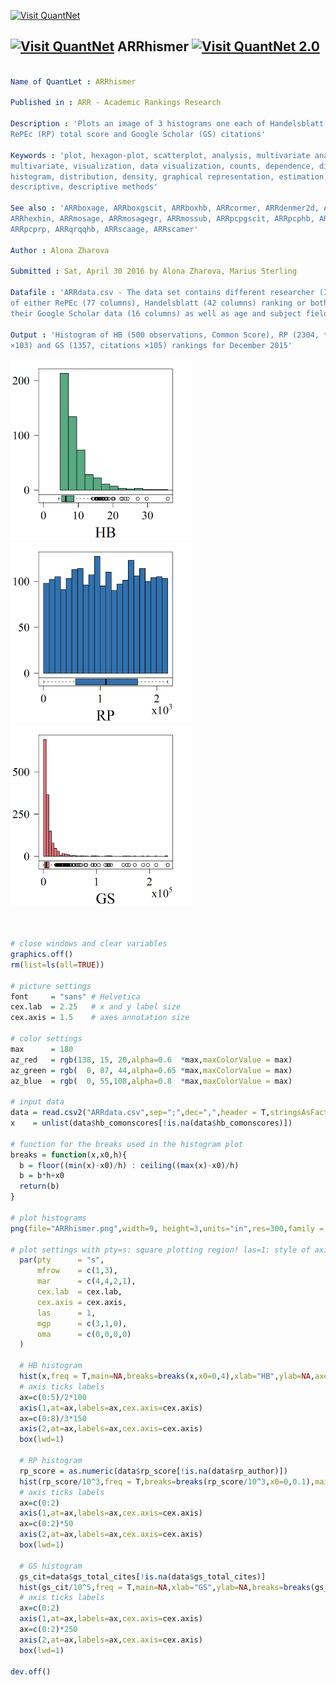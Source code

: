 
[<img src="https://github.com/QuantLet/Styleguide-and-Validation-procedure/blob/master/pictures/banner.png" alt="Visit QuantNet">](http://quantlet.de/index.php?p=info)

## [<img src="https://github.com/QuantLet/Styleguide-and-Validation-procedure/blob/master/pictures/qloqo.png" alt="Visit QuantNet">](http://quantlet.de/) **ARRhismer** [<img src="https://github.com/QuantLet/Styleguide-and-Validation-procedure/blob/master/pictures/QN2.png" width="60" alt="Visit QuantNet 2.0">](http://quantlet.de/d3/ia)


```yaml

Name of QuantLet : ARRhismer

Published in : ARR - Academic Rankings Research

Description : 'Plots an image of 3 histograms one each of Handelsblatt (HB) common score, 
RePEc (RP) total score and Google Scholar (GS) citations'

Keywords : 'plot, hexagon-plot, scatterplot, analysis, multivariate analysis, 
multivariate, visualization, data visualization, counts, dependence, discriptive methods,
histogram, distribution, density, graphical representation, estimation, smoothing, 
descriptive, descriptive methods'

See also : 'ARRboxage, ARRboxgscit, ARRboxhb, ARRcormer, ARRdenmer2d, ARRdenmer3d, ARRhexage, ARRhexcit, 
ARRhexhin, ARRmosage, ARRmosagegr, ARRmossub, ARRpcpgscit, ARRpcphb, ARRpcpmer, 
ARRpcprp, ARRqrqqhb, ARRscaage, ARRscamer'

Author : Alona Zharova

Submitted : Sat, April 30 2016 by Alona Zharova, Marius Sterling

Datafile : 'ARRdata.csv - The data set contains different researcher (3011 rows) 
of either RePEc (77 columns), Handelsblatt (42 columns) ranking or both and 
their Google Scholar data (16 columns) as well as age and subject fields (2 colums)'

Output : 'Histogram of HB (500 observations, Common Score), RP (2304, total score
×103) and GS (1357, citations ×105) rankings for December 2015'

```

<img src="ARRhismer_hb.png" width="290" />
<img src="ARRhismer_rp.png" width="290" />
<img src="ARRhismer_gs.png" width="290" />


```r


# close windows and clear variables
graphics.off()
rm(list=ls(all=TRUE))

# picture settings
font     = "sans" # Helvetica
cex.lab  = 2.25   # x and y label size
cex.axis = 1.5    # axes annotation size

# color settings
max      = 180
az_red   = rgb(138, 15, 20,alpha=0.6  *max,maxColorValue = max)
az_green = rgb(  0, 87, 44,alpha=0.65 *max,maxColorValue = max)
az_blue  = rgb(  0, 55,108,alpha=0.8  *max,maxColorValue = max)

# input data
data = read.csv2("ARRdata.csv",sep=";",dec=",",header = T,stringsAsFactors = FALSE)
x    = unlist(data$hb_comonscores[!is.na(data$hb_comonscores)])

# function for the breaks used in the histogram plot
breaks = function(x,x0,h){
  b = floor((min(x)-x0)/h) : ceiling((max(x)-x0)/h)
  b = b*h+x0
  return(b)
}
 
# plot histograms
png(file="ARRhismer.png",width=9, height=3,units="in",res=300,family = font)
 
# plot settings with pty=s: square plotting region! las=1: style of axis labels, here always horizontal!  
  par(pty      = "s", 
      mfrow    = c(1,3),
      mar      = c(4,4,2,1),
      cex.lab  = cex.lab, 
      cex.axis = cex.axis,
      las      = 1, 
      mgp      = c(3,1,0),
      oma      = c(0,0,0,0)
  )  
 
  # HB histogram
  hist(x,freq = T,main=NA,breaks=breaks(x,x0=0,4),xlab="HB",ylab=NA,axes=F,col=az_green)
  # axis ticks labels
  ax=c(0:5)/2*100
  axis(1,at=ax,labels=ax,cex.axis=cex.axis)
  ax=c(0:8)/3*150
  axis(2,at=ax,labels=ax,cex.axis=cex.axis)
  box(lwd=1)
 
  # RP histogram
  rp_score = as.numeric(data$rp_score[!is.na(data$rp_author)])
  hist(rp_score/10^3,freq = T,breaks=breaks(rp_score/10^3,x0=0,0.1),main=NA,xlab="RP",ylab=NA,axes=F,col=az_blue)
  # axis ticks labels
  ax=c(0:2)
  axis(1,at=ax,labels=ax,cex.axis=cex.axis)
  ax=c(0:2)*50
  axis(2,at=ax,labels=ax,cex.axis=cex.axis)
  box(lwd=1)
 
  # GS histogram
  gs_cit=data$gs_total_cites[!is.na(data$gs_total_cites)]
  hist(gs_cit/10^5,freq = T,main=NA,xlab="GS",ylab=NA,breaks=breaks(gs_cit/10^5,x0=0,0.05),axes=F,col=az_red)
  # axis ticks labels
  ax=c(0:2)
  axis(1,at=ax,labels=ax,cex.axis=cex.axis)
  ax=c(0:2)*250
  axis(2,at=ax,labels=ax,cex.axis=cex.axis)
  box(lwd=1)
 
dev.off()

```
